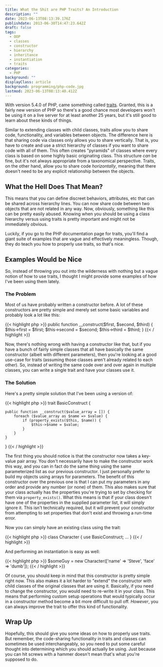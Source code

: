 ```yaml
---
title: What the Shit are PHP Traits? An Introduction
description: ""
date: 2023-06-13T08:13:39.176Z
publishdate: 2013-06-30T14:47:23.642Z
draft: false
tags:
  - OOP
  - classes
  - constructor
  - hierarchy
  - inheritance
  - instantiation
  - traits
categories:
  - PHP
background: ""
displayClass: article
background: programming/php-code.jpg
lastmod: 2023-06-13T08:13:40.412Z
---
```


With version 5.4.0 of PHP, came something called [traits](http://php.net/manual/en/language.oop5.traits.php). Granted, this is a fairly new version of PHP so there's a good chance most developers won't be using it on a live server for at least another 25 years, but it's still good to learn about these kinds of things.

Similar to extending classes with child classes, traits allow you to share code, functionality, and variables between objects. The difference here is that sharing code via classes only allows you to share vertically. That is, you have to create and use a strict hierarchy of classes if you want to share code with all of them. This often creates "pyramids" of classes where every class is based on some highly basic originating class. This structure *can* be fine, but it's not always appropriate from a taxonomical perspective. Traits, on the other hand, allow you to share code *horizontally*, meaning that there doesn't need to be any explicit relationship between the objects.

<!--more-->

## What the Hell Does That Mean?

This means that you can define discreet behaviors, attributes, etc that can be shared across hierarchy lines. You can now share code between two objects that are not related in any way. Now, obviously, something like this can be pretty easily abused. Knowing when you should be using a class hierarchy versus using traits is pretty important and might not be immediately obvious.

Luckily, if you go to the PHP documentation page for traits, you'll find a giant suite of examples that are vague and effectively meaningless. Though, they do teach you how to properly use traits, so that's nice.

## Examples Would be Nice

So, instead of throwing you out into the wilderness with nothing but a vague notion of how to use traits, I thought I might provide some examples of how I've been using them lately.

### The Problem

Most of us have probably written a constructor before. A lot of these constructors are pretty simple and merely set some basic variables and probably look a lot like this:

{{< highlight php >}}
public function __construct($first, $second, $third) {
    $this->first = $first;
    $this->second = $second;
    $this->third = $third;
}
{{< / highlight >}}

Now, there's nothing wrong with having a constructor like that, but if you have a bunch of fairly simple classes that all have basically the same constructor (albeit with different parameters), then you're looking at a good use-case for traits (assuming those classes aren't already related to each other). So, instead of writing the same code over and over again in multiple classes, you can write a single trait and have your classes use it.

### The Solution

Here's a pretty simple solution that I've been using a version of:

{{< highlight php >}}
trait BasicConstruct {

    public function __construct($value_array = []) {
        foreach ($value_array as $name => $value) {
            if (property_exists($this, $name)) {
                $this->$name = $value;
            }
        }
    }
}
{{< / highlight >}}

The first thing you should notice is that the constructor now takes a key-value pair array. You don't necessarily have to make the constructor work this way, and you can in fact do the same thing using the same parameterized list as our previous constructor. I just personally prefer to build my objects using arrays for parameters. The benefit of this constructor over the previous one is that I can put my parameters in any order and provide any number (or none) of them. This also makes sure that your class actually has the properties you're trying to set by checking for them via `property_exists()`. What this means is that if your class doesn't have one of the properties in the supplied parameter list, it will simply ignore it. This isn't technically required, but it will prevent your constructor from attempting to set properties that don't exist and throwing a run-time error.

Now you can simply have an existing class using the trait:

{{< highlight php >}}
class Character {
    use BasicConstruct;
    ...
}
{{< / highlight >}}

And performing an instantiation is easy as well:

{{< highlight php >}}
$someGuy = new Character(['name' => 'Steve', 'face' => 'dumb']);
{{< / highlight >}}

Of course, you should keep in mind that this constructor is pretty simple right now. This also makes it a lot harder to "extend" the constructor with child classes of the original classes that are using it. Basically, if you need to change the constructor, you would need to re-write it in your class. This means that performing custom setup operations that would typically occur in a constructor method become a bit more difficult to pull off. *However*, you can always improve the trait to offer this kind of functionality.

## Wrap Up

Hopefully, this should give you some ideas on how to properly use traits. But remember, the code-sharing functionality in traits and classes can sometimes be used interchangeably, so you need to put some careful thought into determining which you should actually be using. Just because you can hit screws with a hammer doesn't mean that's what you're supposed to do.
